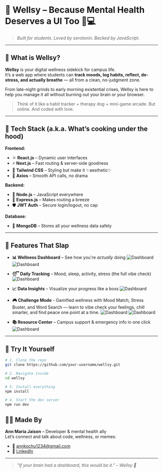 # 🌿 Wellsy – Because Mental Health Deserves a UI Too 🧠💻

> *Built for students. Loved by serotonin. Backed by JavaScript.*

---

## 👋 What is Wellsy?

**Wellsy** is your digital wellness sidekick for campus life.  
It’s a web app where students can **track moods, log habits, reflect, de-stress, and actually breathe** — all from a clean, no-judgment zone.  

From late-night grinds to early morning existential crises, Wellsy is here to help you manage it all without burning out your brain or your browser.

> Think of it like a habit tracker + therapy dog + mini-game arcade. But online. And coded with love.

---

## 🔧 Tech Stack (a.k.a. What’s cooking under the hood)

**Frontend:**
- ⚛️ **React.js** – Dynamic user interfaces  
- ⚡ **Next.js** – Fast routing & server-side goodness  
- 🎨 **Tailwind CSS** – Styling but make it ✨aesthetic✨  
- 📡 **Axios** – Smooth API calls, no drama

**Backend:**
- 🧠 **Node.js** – JavaScript everywhere  
- 🚀 **Express.js** – Makes routing a breeze  
- 🛡️ **JWT Auth** – Secure login/logout, no cap

**Database:**
- 🍃 **MongoDB** – Stores all your wellness data safely

---

## 🌟 Features That Slap

- **📊 Wellness Dashboard** – See how you're *actually* doing
![Dashboard](public/Dashboard.png)
![Dashboard](public/addactivitydashboard.png)

- **😴 Daily Tracking** – Mood, sleep, activity, stress (the full vibe check)
![Dashboard](public/dailytracking.png)

- **📈 Data Insights** – Visualize your progress like a boss
![Dashboard](public/insight.png)

- **🎮 Challenge Mode** - Gamified wellness with Mood Match, Stress Buster, and Word Search — learn to vibe check your feelings, chill smarter, and find peace one point at a time.
![Dashboard](public/challenges.png)
![Dashboard](public/challengejoining.png)

- **📚 Resource Center** – Campus support & emergency info in one click
![Dashboard](public/resources.png)



---

## 🧪 Try It Yourself

```bash
# 1. Clone the repo
git clone https://github.com/your-username/wellsy.git

# 2. Navigate inside
cd wellsy

# 3. Install everything
npm install

# 4. Start the dev server
npm run dev
```
## 👨‍💻 Made By

**Ann Maria Jaison** – Developer & mental health ally  
Let’s connect and talk about code, wellness, or memes:

- 📧 annkochu1234@gmail.com
- 💼 [LinkedIn](https://www.linkedin.com/in/annmariajaison/)  

---

> _"If your brain had a dashboard, this would be it." – Wellsy 💚_
